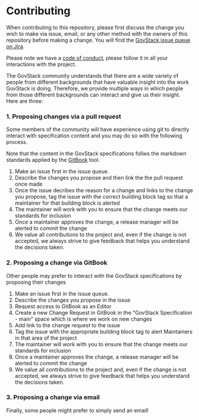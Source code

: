 # Contributing

When contributing to this repository, please first discuss the change you wish to make via issue, email, or any other method with the owners of this repository before making a change. You will find the [GovStack issue queue on Jira](https://govstack-global.atlassian.net/jira/software/c/projects/GOV/issues).

Please note we have a [code of conduct](code-of-conduct.md), please follow it in all your interactions with the project.

The GovStack community understands that there are a wide variety of people from different backgrounds that have valuable insight into the work GovStack is doing. Therefore, we provide multiple ways in which people from those different backgrounds can interact and give us their insight. Here are three:&#x20;

### 1. Proposing changes via a pull request

Some members of the community will have experience using git to directly interact with specification content and you may do so with the following process.&#x20;

Note that the content in the GovStack specifications follws the markdown standards applied by the [GitBook](https://www.gitbook.com) tool.

1. Make an issue first in the issue queue.
2. Describe the changes you propose and then link the the pull request once made
3. Once the issue decribes the reason for a change and links to the change you propose, tag the issue with the correct building block tag so that a maintainer for that building block is alerted
4. The maintainer will work with you to ensure that the change meets our standards for inclusion
5. Once a maintainer approves the change, a release manager will be alerted to commit the change
6. We value all contributions to the project and, even if the change is not accepted, we always strive to give feedback that helps you understand the decisions taken.

### 2. Proposing a change via GitBook

Other people may prefer to interact with the GovStack specifications by proposing their changes&#x20;

1. Make an issue first in the issue queue.
2. Describe the changes you propose in the issue
3. Request access to GitBook as an Editor
4. Create a new Change Request in GitBook in the "GovStack Specification - main" space which is where we work on new changes
5. Add link to the change request to the issue
6. Tag the issue with the appropriate building block tag to alert Maintainers in that area of the project
7. The maintainer will work with you to ensure that the change meets our standards for inclusion
8. Once a maintainer approves the change, a release manager will be alerted to commit the change
9. We value all contributions to the project and, even if the change is not accepted, we always strive to give feedback that helps you understand the decisions taken.

### 3. Proposing a change via email

Finally, some people might prefer to simply send an email!


